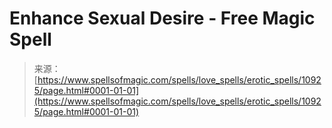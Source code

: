 <!--yml
category: 未分类
date: 2024-06-12 18:47:50
-->

# Enhance Sexual Desire - Free Magic Spell

> 来源：[https://www.spellsofmagic.com/spells/love_spells/erotic_spells/10925/page.html#0001-01-01](https://www.spellsofmagic.com/spells/love_spells/erotic_spells/10925/page.html#0001-01-01)